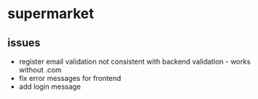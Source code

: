 # supermarket

## issues
- register email validation not consistent with backend validation - works without .com
- fix error messages for frontend
- add login message